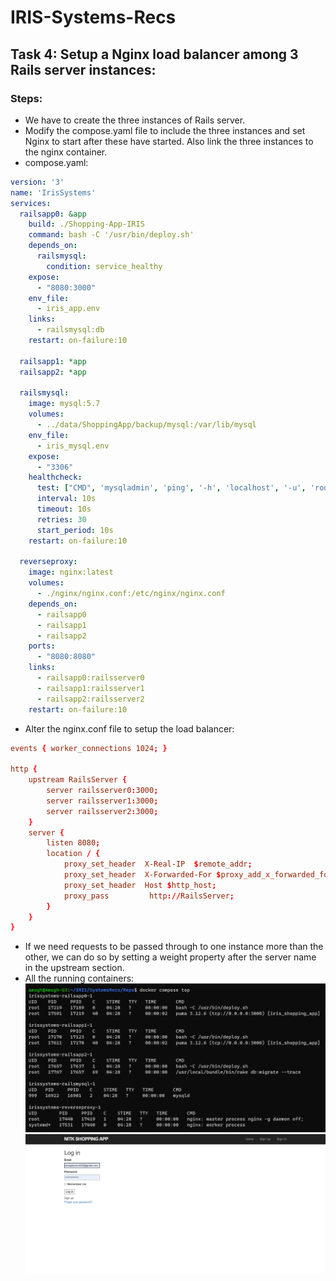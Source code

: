 # IRIS-Systems-Recs
## Task 4: Setup a Nginx load balancer among 3 Rails server instances:
### Steps:
* We have to create the three instances of Rails server.
* Modify the compose.yaml file to include the three instances and set Nginx to start after these have started. Also link the three instances to the nginx container.
* compose.yaml:
```yaml
version: '3'
name: 'IrisSystems'
services:
  railsapp0: &app
    build: ./Shopping-App-IRIS
    command: bash -C '/usr/bin/deploy.sh'
    depends_on:
      railsmysql:
        condition: service_healthy
    expose:
      - "8080:3000"
    env_file: 
      - iris_app.env
    links:
      - railsmysql:db
    restart: on-failure:10
  
  railsapp1: *app
  railsapp2: *app

  railsmysql:
    image: mysql:5.7
    volumes:
      - ../data/ShoppingApp/backup/mysql:/var/lib/mysql
    env_file:
      - iris_mysql.env
    expose: 
      - "3306"
    healthcheck:
      test: ["CMD", 'mysqladmin', 'ping', '-h', 'localhost', '-u', 'root', '-p$$MYSQL_ROOT_PASSWORD' ]
      interval: 10s
      timeout: 10s
      retries: 30
      start_period: 10s
    restart: on-failure:10
  
  reverseproxy:
    image: nginx:latest
    volumes:
      - ./nginx/nginx.conf:/etc/nginx/nginx.conf
    depends_on:
      - railsapp0
      - railsapp1
      - railsapp2
    ports:
      - "8080:8080"
    links:
      - railsapp0:railsserver0
      - railsapp1:railsserver1
      - railsapp2:railsserver2
    restart: on-failure:10
```
* Alter the nginx.conf file to setup the load balancer:
```conf
events { worker_connections 1024; }

http {
    upstream RailsServer {
        server railsserver0:3000;
        server railsserver1:3000;
        server railsserver2:3000;
    }
    server {
        listen 8080;
        location / {
            proxy_set_header  X-Real-IP  $remote_addr;   
            proxy_set_header  X-Forwarded-For $proxy_add_x_forwarded_for;
            proxy_set_header  Host $http_host; 
            proxy_pass         http://RailsServer;
        }
    }
}
```
* If we need requests to be passed through to one instance more than the other, we can do so by setting a weight property after the server name in the upstream section.
* All the running containers:
![running containers](https://github.com/Amogh-Umesh/IRIS-Systems-Recs/blob/nginx_load_balancer/running%20services.png?raw=true)
![Running App](https://github.com/Amogh-Umesh/IRIS-Systems-Recs/blob/set_up_db/app.png?raw=true)
